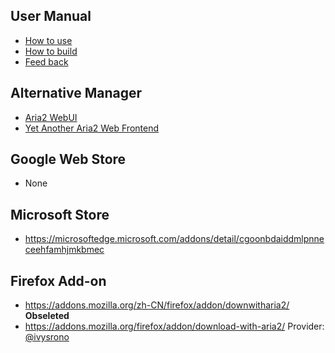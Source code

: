 ## User Manual
- [How to use](//github.com/jc3213/download_with_aria2/wiki)
- [How to build](//github.com/jc3213/download_with_aria2/wiki/Building)
- [Feed back](//github.com/jc3213/download_with_aria2/issues/new/)

## Alternative Manager
- [Aria2 WebUI](https://ziahamza.github.io/webui-aria2/)
- [Yet Another Aria2 Web Frontend](http://binux.github.io/yaaw/demo/)

## Google Web Store
- None

## Microsoft Store
- https://microsoftedge.microsoft.com/addons/detail/cgoonbdaiddmlpnneceehfamhjmkbmec

## Firefox Add-on
- https://addons.mozilla.org/zh-CN/firefox/addon/downwitharia2/ **Obseleted**
- https://addons.mozilla.org/firefox/addon/download-with-aria2/ Provider: [@ivysrono](https://github.com/ivysrono)
